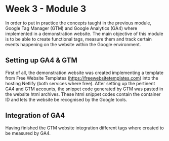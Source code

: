# Week 3 - Module 3
In order to put in practice the concepts taught in the previous module, Google Tag Manager (GTM) and Google Analytics (GA4) where implemented in a demonstration website. The main objective of this module is to be able to create functional tags, measure them and track certain events happening on the website within the Google environment.

## Setting up GA4 & GTM
First of all, the demonstration website was created implementing a template from Free Website Templates (https://freewebsitetemplates.com) into the hosting Netlify (both services where free). After setting up the pertinent GA4 and GTM accounts, the snippet code generated by GTM was pasted in the website html archives. These html snippet codes contain the container ID and lets the website be recognised by the Google tools.

## Integration of GA4
Having finished the GTM website integration different tags where created to be measured by GA4.